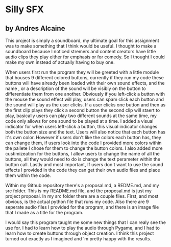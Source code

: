 # Silly SFX
## by Andres Alcaine



  This project is simply a soundboard, my ultimate goal for this assignment was to make something that I think would be useful. I thought to make a soundboard because I noticed stremers and content creators have little audio clips they play either for emphasis or for comedy. So I thought I could make my own instead of actually having to buy one. 

  When users first run the program they will be greeted with a little module that houses 9 different colored buttons, currently if they run my code these buttons will have already been loaded with their own sound effects, and the name , or a description of the sound will be visibly on the button to differentiate them from one another. Obviously if you left-click a button with the mouse the sound effect will play, users can spam click each button and the sound will play as the user clicks. If a user clicks one button and then as the first clip plays they click a second button  the second clip will staert to play, basically users can play two different sounds at the same time, my code only allows for one sound to be played at a time. I added a visual indicator for when users left-click a button, this visual indicator changes both the button size and the text. Users will also notice that each button has it's own color. However if users don't like the colors each button has, they can change them, if users look into the code I provided more colors within the pallete I chose for them to change the button colors. I also added more custimizeation for the buttons, I allow users to change the name of all the buttons, all they would need to do is change the text perameter within the button call. Lastly and most important, If users don't want to use the sound effects I provided in the code they can get their own audio files and place them within the code.

  Within my Github repository there's a proposal.md, a REDME.md, and my src folder. This is my README.md file, and the proposal.md is just my project proposal. In my src folder there are a couple files. First, and most obvious, is the actual python file that runs my code. Also there are 9 seperate audio files I provided for the program, and there is an image file that I made as a title for the program. 

  I would say this program taught me some new things that I can realy see the use for. I had to learn how to play the audio through Pygame, and I had to learn how to create buttons through object creation. I think this project turned out exactly as I imagined and 'm pretty happy with the results.
  
